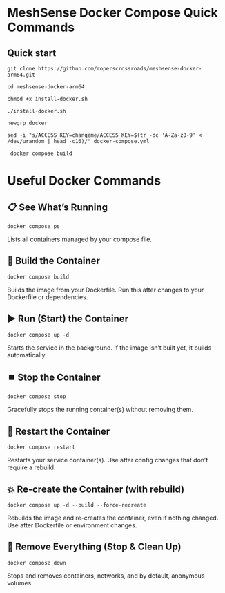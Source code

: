 


# MeshSense Docker Compose Quick Commands

## Quick start

```
git clone https://github.com/roperscrossroads/meshsense-docker-arm64.git
```

```
cd meshsense-docker-arm64
```

```
chmod +x install-docker.sh
```

```
./install-docker.sh
```

```
newgrp docker
```

```
sed -i "s/ACCESS_KEY=changeme/ACCESS_KEY=$(tr -dc 'A-Za-z0-9' < /dev/urandom | head -c16)/" docker-compose.yml
```

```
 docker compose build
```


# Useful Docker Commands

## 📋 See What’s Running

```
docker compose ps
```

Lists all containers managed by your compose file.

## 🚀 Build the Container

```
docker compose build
```

Builds the image from your Dockerfile. Run this after changes to your Dockerfile or dependencies.

## ▶️ Run (Start) the Container

```
docker compose up -d
```

Starts the service in the background. If the image isn’t built yet, it builds automatically.

## ⏹️ Stop the Container

```
docker compose stop
```

Gracefully stops the running container(s) without removing them.

## 🔄 Restart the Container

```
docker compose restart
```

Restarts your service container(s). Use after config changes that don’t require a rebuild.

## 💥 Re-create the Container (with rebuild)

```
docker compose up -d --build --force-recreate
```

Rebuilds the image and re-creates the container, even if nothing changed. Use after Dockerfile or environment changes.

## 🧹 Remove Everything (Stop & Clean Up)

```
docker compose down
```

Stops and removes containers, networks, and by default, anonymous volumes.
